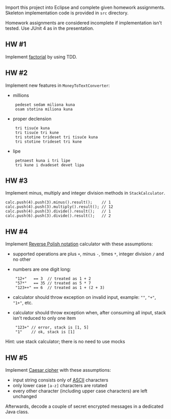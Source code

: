 Import this project into Eclipse and complete given homework
assignments. Skeleton implementation code is provided in `src` directory.

Homework assignments are considered incomplete if implementation isn't
tested. Use JUnit 4 as in the presentation.

## HW #1
Implement [factorial](http://en.wikipedia.org/wiki/Factorial) by using TDD.

## HW #2
Implement new features in `MoneyToTextConverter`:

 * millions

        pedeset sedam miliona kuna
        osam stotina miliona kuna

 * proper declension

        tri tisuće kuna
        tri tisuće tri kune
        tri stotine trideset tri tisuće kuna
        tri stotine trideset tri kune

 * lipe

        petnaest kuna i tri lipe
        tri kune i dvadeset devet lipa

## HW #3
Implement minus, multiply and integer division methods in `StackCalculator`.

    calc.push(4).push(3).minus().result();    // 1
    calc.push(4).push(3).multiply().result(); // 12
    calc.push(4).push(3).divide().result();   // 1
    calc.push(6).push(3).divide().result();   // 2

## HW #4
Implement [Reverse Polish
notation](http://en.wikipedia.org/wiki/Reverse_polish_notation) calculator with
these assumptions:

 * supported operations are plus `+`, minus `-`, times `*`, integer division `/`
   and no other
 * numbers are one digit long:

        "12+"   == 3  // treated as 1 + 2
        "57*"   == 35 // treated as 5 * 7
        "123++" == 6  // treated as 1 + (2 + 3)

 * calculator should throw exception on invalid input, example: `""`, `"+"`,
   `"1+"`, etc.
 * calculator should throw exception when, after consuming all input, stack
   isn't reduced to only one item

        "123+" // error, stack is [1, 5]
        "1"    // ok, stack is [1]

Hint: use stack calculator; there is no need to use mocks

## HW #5
Implement [Caesar cipher](http://en.wikipedia.org/wiki/Caesar_cipher) with these
assumptions:

 * input string consists only of [ASCII](http://en.wikipedia.org/wiki/Ascii)
   characters
 * only lower case `[a-z]` characters are rotated
 * every other character (including upper case characters) are left unchanged

Afterwards, decode a couple of secret encrypted messages in a dedicated Java
class.

